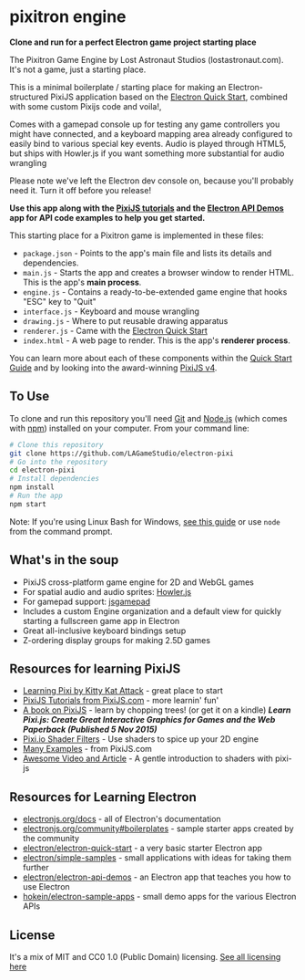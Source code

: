# pixitron engine
**Clone and run for a perfect Electron game project starting place**

The Pixitron Game Engine by Lost Astronaut Studios (lostastronaut.com).  It's not a game, just a starting place.

This is a minimal boilerplate / starting place for making an Electron-structured PixiJS application based on the [Electron Quick Start](https://electronjs.org/docs/tutorial/quick-start), combined with some custom Pixijs code and voila!, 

Comes with a gamepad console up for testing any game controllers you might have connected, and a keyboard mapping area already configured to easily bind to various special key events.   Audio is played through HTML5, but ships with Howler.js if you want something more substantial for audio wrangling

Please note we've left the Electron dev console on, because you'll probably need it.  Turn it off before you release!

**Use this app along with the [PixiJS tutorials](http://www.pixijs.com/tutorials) and the [Electron API Demos](https://electronjs.org/#get-started) app for API code examples to help you get started.**

This starting place for a Pixitron game is implemented in these files:

- `package.json` - Points to the app's main file and lists its details and dependencies.
- `main.js` - Starts the app and creates a browser window to render HTML. This is the app's **main process**.
- `engine.js` - Contains a ready-to-be-extended game engine that hooks "ESC" key to "Quit"
- `interface.js` - Keyboard and mouse wrangling
- `drawing.js` - Where to put reusable drawing apparatus
- `renderer.js` - Came with the [Electron Quick Start](https://github.com/electron/electron-quick-start)
- `index.html` - A web page to render. This is the app's **renderer process**.

You can learn more about each of these components within the [Quick Start Guide](https://electronjs.org/docs/tutorial/quick-start) and by looking into the award-winning [PixiJS v4](http://pixijs.com).

## To Use

To clone and run this repository you'll need [Git](https://git-scm.com) and [Node.js](https://nodejs.org/en/download/) (which comes with [npm](http://npmjs.com)) installed on your computer. From your command line:

```bash
# Clone this repository
git clone https://github.com/LAGameStudio/electron-pixi
# Go into the repository
cd electron-pixi
# Install dependencies
npm install
# Run the app
npm start
```

Note: If you're using Linux Bash for Windows, [see this guide](https://www.howtogeek.com/261575/how-to-run-graphical-linux-desktop-applications-from-windows-10s-bash-shell/) or use `node` from the command prompt.

## What's in the soup

* PixiJS cross-platform game engine for 2D and WebGL games
* For spatial audio and audio sprites: [Howler.js](https://howlerjs.com/)
* For gamepad support: [jsgamepad](https://github.com/beejjorgensen/jsgamepad/blob/master/index.html)
* Includes a custom Engine organization and a default view for quickly starting a fullscreen game app in Electron
* Great all-inclusive keyboard bindings setup
* Z-ordering display groups for making 2.5D games

## Resources for learning PixiJS

- [Learning Pixi by Kitty Kat Attack](https://github.com/kittykatattack/learningPixi) - great place to start
- [PixiJS Tutorials from PixiJS.com](http://www.pixijs.com/tutorials) - more learnin' fun'
- [A book on PixiJS](https://www.amazon.co.uk/Learn-Pixi-js-Interactive-Graphics/dp/1484210956) - learn by chopping trees! (or get it on a kindle) ___Learn Pixi.js: Create Great Interactive Graphics for Games and the Web Paperback (Published 5 Nov 2015)___
- [Pixi.io Shader Filters](http://pixijs.io/pixi-filters/tools/demo/) - Use shaders to spice up your 2D engine
- [Many Examples](http://pixijs.io/examples/#/filters/filter.js) - from PixiJS.com
- [Awesome Video and Article](https://www.awwwards.com/a-gentle-introduction-to-shaders-with-pixi-js.html) - A gentle introduction to shaders with pixi-js

## Resources for Learning Electron

- [electronjs.org/docs](https://electronjs.org/docs) - all of Electron's documentation
- [electronjs.org/community#boilerplates](https://electronjs.org/community#boilerplates) - sample starter apps created by the community
- [electron/electron-quick-start](https://github.com/electron/electron-quick-start) - a very basic starter Electron app
- [electron/simple-samples](https://github.com/electron/simple-samples) - small applications with ideas for taking them further
- [electron/electron-api-demos](https://github.com/electron/electron-api-demos) - an Electron app that teaches you how to use Electron
- [hokein/electron-sample-apps](https://github.com/hokein/electron-sample-apps) - small demo apps for the various Electron APIs

## License

It's a mix of MIT and CC0 1.0 (Public Domain) licensing.
[See all licensing here](LICENSE.md)
